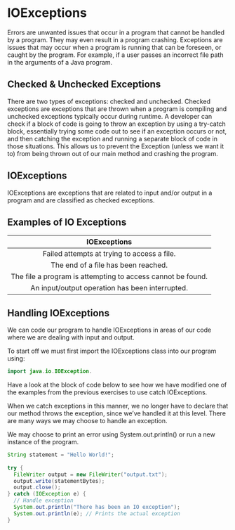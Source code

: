 # IOExceptions

Errors are unwanted issues that occur in a program that cannot be handled by a program. They may even result in a program crashing. Exceptions are issues that may occur when a program is running that can be foreseen, or caught by the program. For example, if a user passes an incorrect file path in the arguments of a Java program.

## Checked & Unchecked Exceptions
There are two types of exceptions: checked and unchecked. Checked exceptions are exceptions that are thrown when a program is compiling and unchecked exceptions typically occur during runtime. A developer can check if a block of code is going to throw an exception by using a try-catch block, essentially trying some code out to see if an exception occurs or not, and then catching the exception and running a separate block of code in those situations. This allows us to prevent the Exception (unless we want it to) from being thrown out of our main method and crashing the program.

## IOExceptions
IOExceptions are exceptions that are related to input and/or output in a program and are classified as checked exceptions.

## Examples of IO Exceptions
|                         IOExceptions                        |
|:-----------------------------------------------------------:|
| Failed attempts at trying to access a file.                 |
| The end of a file has been reached.                         |
| The file a program is attempting to access cannot be found. |
| An input/output operation has been interrupted.             |

## Handling IOExceptions
We can code our program to handle IOExceptions in areas of our code where we are dealing with input and output. 

To start off we must first import the IOExceptions class into our program using:

```java
import java.io.IOException.
```

Have a look at the block of code below to see how we have modified one of the examples from the previous exercises to use catch IOExceptions. 

When we catch exceptions in this manner, we no longer have to declare that our method throws the exception, since we’ve handled it at this level. There are many ways we may choose to handle an exception. 

We may choose to print an error using System.out.println() or run a new instance of the program.

```java
String statement = "Hello World!";
 
try {
  FileWriter output = new FileWriter("output.txt");
  output.write(statementBytes);
  output.close();
} catch (IOException e) {
  // Handle exception
  System.out.println("There has been an IO exception");
  System.out.println(e); // Prints the actual exception
}
```
